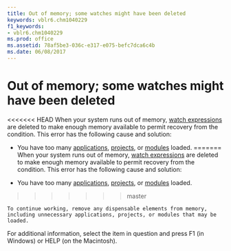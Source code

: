 ```yaml
---
title: Out of memory; some watches might have been deleted
keywords: vblr6.chm1040229
f1_keywords:
- vblr6.chm1040229
ms.prod: office
ms.assetid: 78af5be3-036c-e317-e075-befc7dca6c4b
ms.date: 06/08/2017
---
```



# Out of memory; some watches might have been deleted

<<<<<<< HEAD
When your system runs out of memory, [watch expressions](../../Glossary/vbe-glossary.md) are deleted to make enough memory available to permit recovery from the condition. This error has the following cause and solution:



- You have too many [applications](../../Glossary/vbe-glossary.md), [projects](../../Glossary/vbe-glossary.md), or [modules](../../Glossary/vbe-glossary.md) loaded.
=======
When your system runs out of memory, [watch expressions](../../Glossary/vbe-glossary.md#watch-expression) are deleted to make enough memory available to permit recovery from the condition. This error has the following cause and solution:



- You have too many [applications](../../Glossary/vbe-glossary.md#application), [projects](../../Glossary/vbe-glossary.md#project), or [modules](../../Glossary/vbe-glossary.md#module) loaded.
>>>>>>> master
    
    To continue working, remove any dispensable elements from memory, including unnecessary applications, projects, or modules that may be loaded.
    

For additional information, select the item in question and press F1 (in Windows) or HELP (on the Macintosh).

